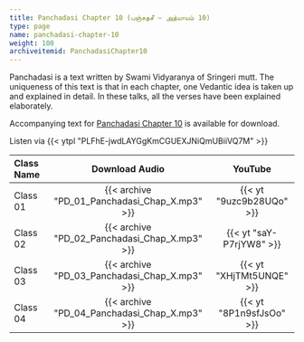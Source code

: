 ```yaml
---
title: Panchadasi Chapter 10 (பஞ்சதசீ – அத்யாயம் 10)
type: page
name: panchadasi-chapter-10
weight: 100
archiveitemid: PanchadasiChapter10
---
```


Panchadasi is a text written by Swami Vidyaranya of Sringeri mutt. The uniqueness of this text is that in each chapter, one Vedantic idea is taken up and explained in detail. In these talks, all the verses have been explained elaborately.

Accompanying text for [Panchadasi Chapter 10](https://archive.org/download/Panchadasi/Panchadasi_Chapter_10.pdf) is available for download.

Listen via {{< ytpl "PLFhE-jwdLAYGgKmCGUEXJNiQmUBiiVQ7M" >}}

Class Name | Download Audio | YouTube
:---|:---:|:---:
Class 01 | {{< archive "PD_01_Panchadasi_Chap_X.mp3" >}} | {{< yt "9uzc9b28UQo" >}}
Class 02 | {{< archive "PD_02_Panchadasi_Chap_X.mp3" >}} | {{< yt "saY-P7rjYW8" >}}
Class 03 | {{< archive "PD_03_Panchadasi_Chap_X.mp3" >}} | {{< yt "XHjTMt5UNQE" >}}
Class 04 | {{< archive "PD_04_Panchadasi_Chap_X.mp3" >}} | {{< yt "8P1n9sfJsOo" >}}